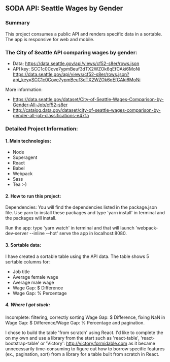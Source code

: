 ## SODA API: Seattle Wages by Gender
### Summary
This project consumes a public API and renders specific data in a sortable. The app is responsive for web and mobile.

### The City of Seattle API comparing wages by gender:
* Data; https://data.seattle.gov/api/views/cf52-s8er/rows.json
* API key: SCC1c0Cove7ypmBeuf3dTX2WZOk6qEfCAki6MoNi
https://data.seattle.gov/api/views/cf52-s8er/rows.json?api_key=SCC1c0Cove7ypmBeuf3dTX2WZOk6qEfCAki6MoNi

More information:
* https://data.seattle.gov/dataset/City-of-Seattle-Wages-Comparison-by-Gender-All-Job/cf52-s8er
*  http://catalog.data.gov/dataset/city-of-seattle-wages-comparison-by-gender-all-job-classifications-e471a

### Detailed Project Information:
#### 1. Main technologies:
* Node
* Superagent
* React
* Babel
* Webpack
* Sass
* Tea :-)

#### 2. How to run this project:
Dependencies: You will find the dependencies listed in the package.json file. Use yarn to install these packages and type 'yarn install' in terminal and the packages will install.  

Run the app: type 'yarn watch' in terminal and that will launch 'webpack-dev-server --inline --hot' serve the app in localhost:8080.

#### 3. Sortable data:
I have created a sortable table using the API data. The table shows 5 sortable columns for:
* Job title
* Average female wage
* Average male wage
* Wage Gap: $ Difference
* Wage Gap: % Percentage

##### 4. Where I got stuck:
Incomplete: filtering, correctly sorting Wage Gap: $ Difference, fixing NaN in Wage Gap: $ Difference/Wage Gap: % Percentage and pagination.

I chose to build the table 'from scratch' using React. I'd like to complete the on my own and use a library from the start such as 'react-table', 'react-bootstrap-table' or 'Victory': http://victory.formidable.com as it became unnecessarily time-consuming to figure out how to borrow specific features (ex., pagination, sort) from a library for a table built from scratch in React.
